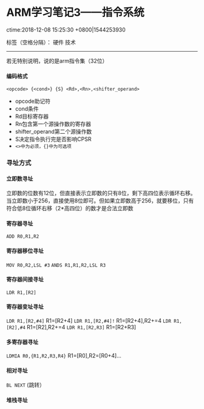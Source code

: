 ﻿# ARM学习笔记3——指令系统
ctime:2018-12-08 15:25:30 +0800|1544253930

标签（空格分隔）： 硬件 技术

---
若无特别说明，说的是arm指令集（32位）

#### 编码格式

    <opcode> {<cond>} {S} <Rd>,<Rn>,<shifter_operand>

- opcode助记符
- cond条件
- Rd目标寄存器
- Rn包含第一个源操作数的寄存器
- shifter_operand第二个源操作数
- S决定指令执行完是否影响CPSR
- `<>中为必须，{}中为可选项`

### 寻址方式
#### 立即数寻址
立即数的位数有12位，但直接表示立即数的只有8位，剩下高四位表示循环右移。
当立即数小于256，直接使用8位即可。但如果立即数高于256，就要移位，只有符合低8位循环右移（2*高四位）的数才是合法立即数

#### 寄存器寻址
`ADD R0,R1,R2`
#### 寄存器移位寻址
`MOV R0,R2,LSL #3`
`ANDS R1,R1,R2,LSL R3`
#### 寄存器间接寻址
`LDR R1,[R2]`
#### 寄存器变址寻址
`LDR R1,[R2,#4]`     R1=[R2+4]
`LDR R1,[R2,#4]!`    R1=[R2+4],R2+=4
`LDR R1,[R2],#4`     R1=[R2],R2+=4
`LDR R1,[R2,R3]`     R1=[R2+R3]
#### 多寄存器寻址
`LDMIA R0,{R1,R2,R3,R4}`
R1=[R0],R2=[R0+4]...
#### 相对寻址
`BL NEXT`   (跳转）
#### 堆栈寻址
